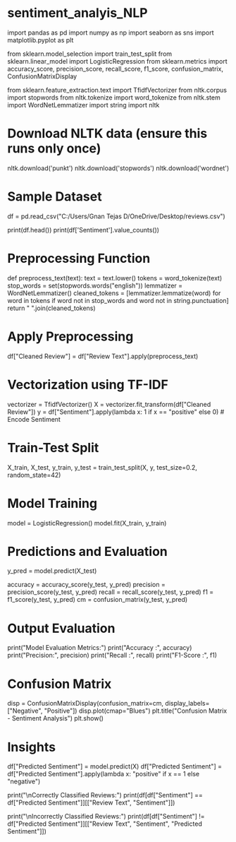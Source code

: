# sentiment_analyis_NLP
import pandas as pd
import numpy as np
import seaborn as sns
import matplotlib.pyplot as plt

from sklearn.model_selection import train_test_split
from sklearn.linear_model import LogisticRegression
from sklearn.metrics import accuracy_score, precision_score, recall_score, f1_score, confusion_matrix, ConfusionMatrixDisplay

from sklearn.feature_extraction.text import TfidfVectorizer
from nltk.corpus import stopwords
from nltk.tokenize import word_tokenize
from nltk.stem import WordNetLemmatizer
import string
import nltk

# Download NLTK data (ensure this runs only once)
nltk.download('punkt')
nltk.download('stopwords')
nltk.download('wordnet')

# Sample Dataset
df = pd.read_csv("C:/Users/Gnan Tejas D/OneDrive/Desktop/reviews.csv")

print(df.head())
print(df['Sentiment'].value_counts())



# Preprocessing Function
def preprocess_text(text):
    text = text.lower()
    tokens = word_tokenize(text)
    stop_words = set(stopwords.words("english"))
    lemmatizer = WordNetLemmatizer()
    cleaned_tokens = [lemmatizer.lemmatize(word) for word in tokens
                      if word not in stop_words and word not in string.punctuation]
    return " ".join(cleaned_tokens)

# Apply Preprocessing
df["Cleaned Review"] = df["Review Text"].apply(preprocess_text)

# Vectorization using TF-IDF
vectorizer = TfidfVectorizer()
X = vectorizer.fit_transform(df["Cleaned Review"])
y = df["Sentiment"].apply(lambda x: 1 if x == "positive" else 0)  # Encode Sentiment

# Train-Test Split
X_train, X_test, y_train, y_test = train_test_split(X, y, test_size=0.2, random_state=42)

# Model Training
model = LogisticRegression()
model.fit(X_train, y_train)

# Predictions and Evaluation
y_pred = model.predict(X_test)

accuracy = accuracy_score(y_test, y_pred)
precision = precision_score(y_test, y_pred)
recall = recall_score(y_test, y_pred)
f1 = f1_score(y_test, y_pred)
cm = confusion_matrix(y_test, y_pred)

# Output Evaluation
print("Model Evaluation Metrics:")
print("Accuracy :", accuracy)
print("Precision:", precision)
print("Recall   :", recall)
print("F1-Score :", f1)

# Confusion Matrix
disp = ConfusionMatrixDisplay(confusion_matrix=cm, display_labels=["Negative", "Positive"])
disp.plot(cmap="Blues")
plt.title("Confusion Matrix - Sentiment Analysis")
plt.show()

# Insights
df["Predicted Sentiment"] = model.predict(X)
df["Predicted Sentiment"] = df["Predicted Sentiment"].apply(lambda x: "positive" if x == 1 else "negative")

print("\nCorrectly Classified Reviews:")
print(df[df["Sentiment"] == df["Predicted Sentiment"]][["Review Text", "Sentiment"]])

print("\nIncorrectly Classified Reviews:")
print(df[df["Sentiment"] != df["Predicted Sentiment"]][["Review Text", "Sentiment", "Predicted Sentiment"]])
